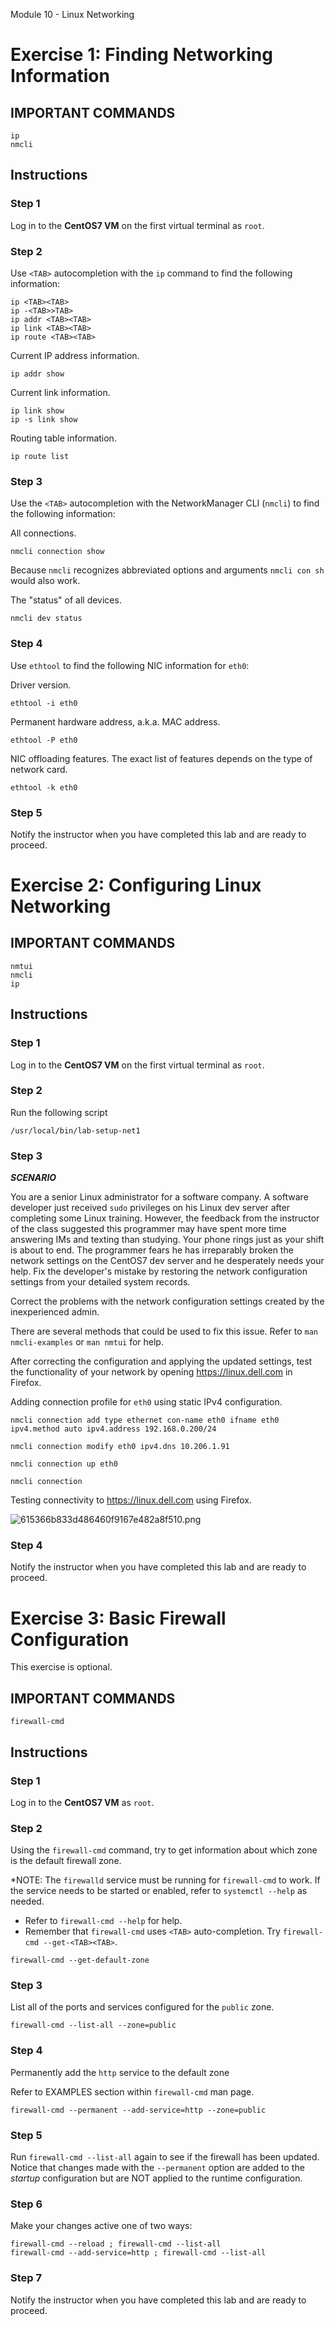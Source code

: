 Module 10 - Linux Networking


# Exercise 1: Finding Networking Information




## IMPORTANT COMMANDS


```console
ip
nmcli
```



## Instructions



### Step 1

Log in to the **CentOS7 VM** on the first virtual terminal as `root`.



### Step 2

Use `<TAB>` autocompletion with the `ip` command to find the following information:


```console
ip <TAB><TAB>
ip -<TAB>>TAB>
ip addr <TAB><TAB>
ip link <TAB><TAB>
ip route <TAB><TAB>
```


Current IP address information.


```console
ip addr show
```


Current link information.


```console
ip link show
ip -s link show
```


Routing table information.


```console
ip route list
```



### Step 3

Use the `<TAB>` autocompletion with the NetworkManager CLI (`nmcli`) to find the following information:


All connections.


```console
nmcli connection show
```

Because `nmcli` recognizes abbreviated options and arguments `nmcli con sh` would also work.


The "status" of all devices.


```console
nmcli dev status
```



### Step 4

Use `ethtool` to find the following NIC information for `eth0`:


Driver version.


```console 
ethtool -i eth0
```


Permanent hardware address, a.k.a. MAC address.


```console
ethtool -P eth0
```



NIC offloading features. The exact list of features depends on the type of network card.


```console
ethtool -k eth0
```




### Step 5

Notify the instructor when you have completed this lab and are ready to proceed.






# Exercise 2: Configuring Linux Networking




## IMPORTANT COMMANDS


```console
nmtui
nmcli
ip
```



## Instructions



### Step 1

Log in to the **CentOS7 VM** on the first virtual terminal as `root`.



### Step 2

Run the following script


```console
/usr/local/bin/lab-setup-net1
```



### Step 3

***SCENARIO***

You are a senior Linux administrator for a software company.  A software developer just received `sudo` privileges on his Linux dev server after completing some Linux training.  However, the feedback from the instructor of the class suggested this programmer may have spent more time answering IMs and texting than studying. Your phone rings just as your shift is about to end.  The programmer fears he has irreparably broken the network settings on the CentOS7 dev server and he desperately needs your help.  Fix the developer's mistake by restoring the network configuration settings from your detailed system records.


Correct the problems with the network configuration settings created by the inexperienced admin.

There are several methods that could be used to fix this issue. Refer to `man nmcli-examples` or `man nmtui` for help.

After correcting the configuration and applying the updated settings, test the functionality of your network by opening https://linux.dell.com in Firefox. 



Adding connection profile for `eth0` using static IPv4 configuration.


```console
nmcli connection add type ethernet con-name eth0 ifname eth0 ipv4.method auto ipv4.address 192.168.0.200/24

nmcli connection modify eth0 ipv4.dns 10.206.1.91

nmcli connection up eth0 

nmcli connection
```



Testing connectivity to https://linux.dell.com using Firefox.


![615366b833d486460f9167e482a8f510.png](../_resources/59ce94c07e3e4fb09225229aa835e2fb.png)





### Step 4

Notify the instructor when you have completed this lab and are ready to proceed.






# Exercise 3: Basic Firewall Configuration


This exercise is optional.



## IMPORTANT COMMANDS


```console
firewall-cmd
```



## Instructions




### Step 1

Log in to the **CentOS7 VM** as `root`.



### Step 2

Using the `firewall-cmd` command, try to get information about which zone is the default firewall zone.


*NOTE: The `firewalld` service must be running for `firewall-cmd` to work.  If the service needs to be started or enabled, refer to `systemctl --help` as needed.


* Refer to `firewall-cmd --help` for help.
* Remember that `firewall-cmd` uses `<TAB>` auto-completion. Try `firewall-cmd --get-<TAB><TAB>`.



```console
firewall-cmd --get-default-zone
```



### Step 3

List all of the ports and services configured for the `public` zone.


```console
firewall-cmd --list-all --zone=public
```



### Step 4

Permanently add the `http` service to the default zone


Refer to EXAMPLES section within `firewall-cmd` man page.


```console
firewall-cmd --permanent --add-service=http --zone=public
```




### Step 5


Run `firewall-cmd --list-all` again to see if the firewall has been updated.  Notice that changes made with the `--permanent` option are added to the *startup* configuration but are NOT applied to the runtime configuration.




### Step 6

Make your changes active one of two ways:


```console
firewall-cmd --reload ; firewall-cmd --list-all
firewall-cmd --add-service=http ; firewall-cmd --list-all
```



### Step 7

Notify the instructor when you have completed this lab and are ready to proceed.



